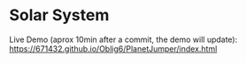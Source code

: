 # Solar System

Live Demo (aprox 10min after a commit, the demo will update):
https://671432.github.io/Oblig6/PlanetJumper/index.html

